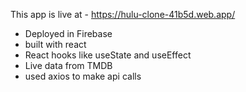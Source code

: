 This app is live at - https://hulu-clone-41b5d.web.app/

- Deployed in Firebase
- built with react
- React hooks like useState and useEffect
- Live data from TMDB
- used axios to make api calls
